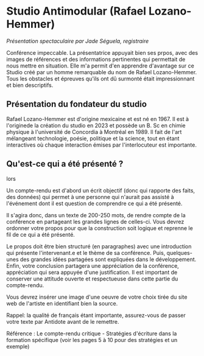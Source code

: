 # Studio Antimodular (Rafael Lozano-Hemmer)
*Présentation spectaculaire par Jade Séguela, registraire*

Conférence impeccable. La présentatrice appuyait bien ses prpos, avec des images de références et des informations pertinentes qui permettait de nous mettre en situation. Elle m'a permit d'en apprendre d'avantage sur ce Studio créé par un homme remarquable du nom de Rafael Lozano-Hemmer. Tous les obstacles et épreuves qu'ils ont dû surmonté était impressionnant et bien descriptifs.

## Présentation du fondateur du studio
Rafael Lozano-Hemmer est d'origine mexicaine et est né en 1967. Il est à l'originede la création du studio en 2023 et possède un B. Sc en chimie physique à l'université de Concordia à Montréal en 1989. Il fait de l'art mélangeant technologie, poésie, politique et la science, tout en étant interactives où chaque interaction émises par l'interlocuteur est importante.

## Qu'est-ce qui a été présenté ?
lors 


Un compte-rendu est d'abord un écrit objectif (donc qui rapporte des faits, des données) qui permet à une personne qui n'aurait pas assisté à l'événement dont il est question de comprendre ce qui a été présenté.

Il s'agira donc, dans un texte de 200-250 mots, de rendre compte de la conférence en partageant les grandes lignes de celles-ci. Vous devrez ordonner votre propos pour que la construction soit logique et reprenne le fil de ce qui a été présenté.

 Le propos doit être bien structuré (en paragraphes) avec une introduction qui présente l'intervenant.e et le thème de sa conférence. Puis, quelques-unes des grandes idées partagées sont expliquées dans le développement. Enfin, votre conclusion partagera une appréciation de la conférence, appréciation qui sera appuyée d'une justification. Il est important de conserver une attitude ouverte et respectueuse dans cette partie du compte-rendu.

 Vous devrez insérer une image d'une oeuvre de votre choix tirée du site web de l'artiste en identifiant bien la source.

Rappel: la qualité de français étant importante, assurez-vous de passer votre texte par Antidote avant de le remettre.

Référence : Le compte-rendu critique - Stratégies d'écriture dans la formation spécifique (voir les pages 5 à 10 pour des stratégies et un exemple)
